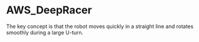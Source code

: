 # AWS_DeepRacer
The key concept is that the robot moves quickly in a straight line and rotates smoothly during a large U-turn.
